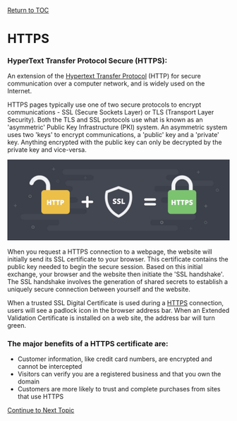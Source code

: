 <a href="https://github.com/CyberTrainingUSAF/08-Network-Programming/blob/master/00-Table-of-Contents.md" > Return to TOC </a>

# HTTPS

###  **HyperText Transfer Protocol Secure \(HTTPS\):**

An extension of the [Hypertext Transfer Protocol](https://en.wikipedia.org/wiki/Hypertext_Transfer_Protocol) \(HTTP\) for secure communication over a computer network, and is widely used on the Internet.

HTTPS pages typically use one of two secure protocols to encrypt communications - SSL \(Secure Sockets Layer\) or TLS \(Transport Layer Security\). Both the TLS and SSL protocols use what is known as an 'asymmetric' Public Key Infrastructure \(PKI\) system. An asymmetric system uses two 'keys' to encrypt communications, a 'public' key and a 'private' key. Anything encrypted with the public key can only be decrypted by the private key and vice-versa.

![](../.gitbook/assets/image%20%284%29.png)

When you request a HTTPS connection to a webpage, the website will initially send its SSL certificate to your browser. This certificate contains the public key needed to begin the secure session. Based on this initial exchange, your browser and the website then initiate the 'SSL handshake'. The SSL handshake involves the generation of shared secrets to establish a uniquely secure connection between yourself and the website.

When a trusted SSL Digital Certificate is used during a [HTTPS](https://www.instantssl.com/https-tutorials/what-is-https.html) connection, users will see a padlock icon in the browser address bar. When an Extended Validation Certificate is installed on a web site, the address bar will turn green.

### The major benefits of a HTTPS certificate are:

* Customer information, like credit card numbers, are encrypted and cannot be intercepted
* Visitors can verify you are a registered business and that you own the domain
* Customers are more likely to trust and complete purchases from sites that use HTTPS

<a href="https://github.com/CyberTrainingUSAF/08-Network-Programming/blob/master/00-Table-of-Contents.md" > Continue to Next Topic </a>
